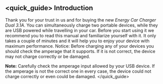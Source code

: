 ## <quick_guide> Introduction

Thank you for your trust in us and for buying the new *Energy Car Charger Dual 3.1A*. You can simultaneously charge two portable devices, while they are USB powered while travelling in your car.
Before you start using it we recommend you to read this manual and familiarize yourself with it. It only takes a couple of minutes and it will help you to enjoy your device with maximum performance. 
Notice: Before charging any of your devices you should check the amperage that it supports. If it is not correct, the device may not charge correctly or be damaged.

**Note:** Carefully check the amperage input allowed by your USB device. If the amperage is not the
correct one in every case, the device could not charge correctly or even could be damaged.
</quick_guide>
